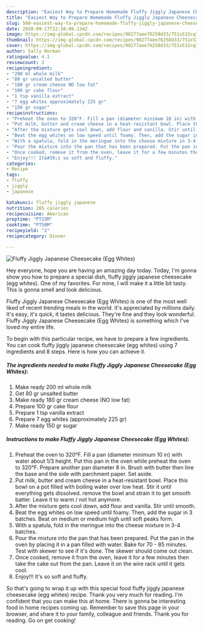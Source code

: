 ```yaml
---
description: "Easiest Way to Prepare Homemade Fluffy Jiggly Japanese Cheesecake (Egg Whites)"
title: "Easiest Way to Prepare Homemade Fluffy Jiggly Japanese Cheesecake (Egg Whites)"
slug: 560-easiest-way-to-prepare-homemade-fluffy-jiggly-japanese-cheesecake-egg-whites
date: 2020-09-17T22:58:08.134Z
image: https://img-global.cpcdn.com/recipes/98277aee76258d33/751x532cq70/fluffy-jiggly-japanese-cheesecake-egg-whites-recipe-main-photo.jpg
thumbnail: https://img-global.cpcdn.com/recipes/98277aee76258d33/751x532cq70/fluffy-jiggly-japanese-cheesecake-egg-whites-recipe-main-photo.jpg
cover: https://img-global.cpcdn.com/recipes/98277aee76258d33/751x532cq70/fluffy-jiggly-japanese-cheesecake-egg-whites-recipe-main-photo.jpg
author: Sally Norman
ratingvalue: 4.1
reviewcount: 3
recipeingredient:
- "200 ml whole milk"
- "80 gr unsalted butter"
- "180 gr cream cheese NO low fat"
- "100 gr cake flour"
- "1 tsp vanilla extract"
- "7 egg whites approximately 225 gr"
- "150 gr sugar"
recipeinstructions:
- "Preheat the oven to 320°F. Fill a pan (diameter minimum 10 in) with water about 1/3 height. Put this pan in the oven while preheat the oven to 320°F. Prepare another pan diameter 8 in. Brush with butter then line the base and the side with parchment paper. Set aside."
- "Put milk, butter and cream cheese in a heat-resistant bowl. Place this bowl on a pot filled with boiling water over low heat. Stir it until everything gets dissolved. remove the bowl and strain it to get smooth batter. Leave it to warm / not hot anymore."
- "After the mixture gets cool down, add flour and vanilla. Stir until smooth."
- "Beat the egg whites on low speed until foamy. Then, add the sugar in 3 batches. Beat on medium or medium high until soft peaks form."
- "With a spatula, fold in the meringue into the cheese mixture in 3-4 batches."
- "Pour the mixture into the pan that has been prepared. Put the pan in the oven by placing it in a pan filled with water. Bake for 70 - 85 minutes. Test with skewer to see if it&#39;s done. The skewer should come out clean."
- "Once cooked, remove it from the oven, leave it for a few minutes then take the cake out from the pan. Leave it on the wire rack until it gets cool."
- "Enjoy!!! It&#39;s so soft and fluffy."
categories:
- Recipe
tags:
- fluffy
- jiggly
- japanese

katakunci: fluffy jiggly japanese 
nutrition: 265 calories
recipecuisine: American
preptime: "PT33M"
cooktime: "PT50M"
recipeyield: "2"
recipecategory: Dinner

---
```



![Fluffy Jiggly Japanese Cheesecake (Egg Whites)](https://img-global.cpcdn.com/recipes/98277aee76258d33/751x532cq70/fluffy-jiggly-japanese-cheesecake-egg-whites-recipe-main-photo.jpg)

Hey everyone, hope you are having an amazing day today. Today, I'm gonna show you how to prepare a special dish, fluffy jiggly japanese cheesecake (egg whites). One of my favorites. For mine, I will make it a little bit tasty. This is gonna smell and look delicious.



Fluffy Jiggly Japanese Cheesecake (Egg Whites) is one of the most well liked of recent trending meals in the world. It's appreciated by millions daily. It's easy, it's quick, it tastes delicious. They're fine and they look wonderful. Fluffy Jiggly Japanese Cheesecake (Egg Whites) is something which I've loved my entire life.


To begin with this particular recipe, we have to prepare a few ingredients. You can cook fluffy jiggly japanese cheesecake (egg whites) using 7 ingredients and 8 steps. Here is how you can achieve it.

<!--inarticleads1-->

##### The ingredients needed to make Fluffy Jiggly Japanese Cheesecake (Egg Whites):

1. Make ready 200 ml whole milk
1. Get 80 gr unsalted butter
1. Make ready 180 gr cream cheese (NO low fat)
1. Prepare 100 gr cake flour
1. Prepare 1 tsp vanilla extract
1. Prepare 7 egg whites (approximately 225 gr)
1. Make ready 150 gr sugar




<!--inarticleads2-->

##### Instructions to make Fluffy Jiggly Japanese Cheesecake (Egg Whites):

1. Preheat the oven to 320°F. Fill a pan (diameter minimum 10 in) with water about 1/3 height. Put this pan in the oven while preheat the oven to 320°F. Prepare another pan diameter 8 in. Brush with butter then line the base and the side with parchment paper. Set aside.
1. Put milk, butter and cream cheese in a heat-resistant bowl. Place this bowl on a pot filled with boiling water over low heat. Stir it until everything gets dissolved. remove the bowl and strain it to get smooth batter. Leave it to warm / not hot anymore.
1. After the mixture gets cool down, add flour and vanilla. Stir until smooth.
1. Beat the egg whites on low speed until foamy. Then, add the sugar in 3 batches. Beat on medium or medium high until soft peaks form.
1. With a spatula, fold in the meringue into the cheese mixture in 3-4 batches.
1. Pour the mixture into the pan that has been prepared. Put the pan in the oven by placing it in a pan filled with water. Bake for 70 - 85 minutes. Test with skewer to see if it&#39;s done. The skewer should come out clean.
1. Once cooked, remove it from the oven, leave it for a few minutes then take the cake out from the pan. Leave it on the wire rack until it gets cool.
1. Enjoy!!! It&#39;s so soft and fluffy.




So that's going to wrap it up with this special food fluffy jiggly japanese cheesecake (egg whites) recipe. Thank you very much for reading. I'm confident that you can make this at home. There is gonna be interesting food in home recipes coming up. Remember to save this page in your browser, and share it to your family, colleague and friends. Thank you for reading. Go on get cooking!
